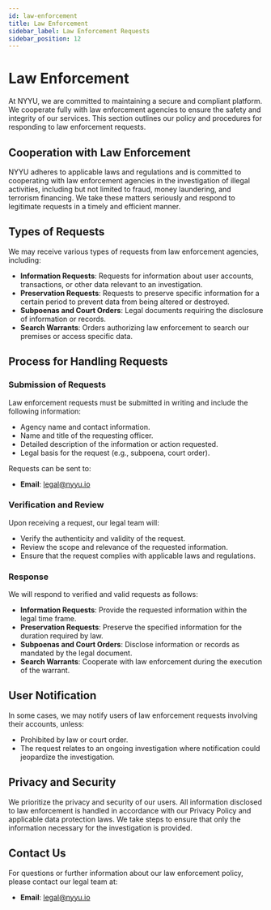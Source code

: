 ```yaml
---
id: law-enforcement
title: Law Enforcement
sidebar_label: Law Enforcement Requests
sidebar_position: 12
---
```


# Law Enforcement

At NYYU, we are committed to maintaining a secure and compliant platform. We cooperate fully with law enforcement agencies to ensure the safety and integrity of our services. This section outlines our policy and procedures for responding to law enforcement requests.

## Cooperation with Law Enforcement

NYYU adheres to applicable laws and regulations and is committed to cooperating with law enforcement agencies in the investigation of illegal activities, including but not limited to fraud, money laundering, and terrorism financing. We take these matters seriously and respond to legitimate requests in a timely and efficient manner.

## Types of Requests

We may receive various types of requests from law enforcement agencies, including:

- **Information Requests**: Requests for information about user accounts, transactions, or other data relevant to an investigation.
- **Preservation Requests**: Requests to preserve specific information for a certain period to prevent data from being altered or destroyed.
- **Subpoenas and Court Orders**: Legal documents requiring the disclosure of information or records.
- **Search Warrants**: Orders authorizing law enforcement to search our premises or access specific data.

## Process for Handling Requests

### Submission of Requests

Law enforcement requests must be submitted in writing and include the following information:

- Agency name and contact information.
- Name and title of the requesting officer.
- Detailed description of the information or action requested.
- Legal basis for the request (e.g., subpoena, court order).

Requests can be sent to:

- **Email**: [legal@nyyu.io](mailto:legal@nyyu.io)
<!-- - **Mailing Address**:  
  NYYU Legal Department  
  [Office Address]  
  [City, State, ZIP Code]  
  [Country] -->

### Verification and Review

Upon receiving a request, our legal team will:

- Verify the authenticity and validity of the request.
- Review the scope and relevance of the requested information.
- Ensure that the request complies with applicable laws and regulations.

### Response

We will respond to verified and valid requests as follows:

- **Information Requests**: Provide the requested information within the legal time frame.
- **Preservation Requests**: Preserve the specified information for the duration required by law.
- **Subpoenas and Court Orders**: Disclose information or records as mandated by the legal document.
- **Search Warrants**: Cooperate with law enforcement during the execution of the warrant.

## User Notification

In some cases, we may notify users of law enforcement requests involving their accounts, unless:

- Prohibited by law or court order.
- The request relates to an ongoing investigation where notification could jeopardize the investigation.

## Privacy and Security

We prioritize the privacy and security of our users. All information disclosed to law enforcement is handled in accordance with our Privacy Policy and applicable data protection laws. We take steps to ensure that only the information necessary for the investigation is provided.

## Contact Us

For questions or further information about our law enforcement policy, please contact our legal team at:

- **Email**: [legal@nyyu.io](mailto:legal@nyyu.io)

